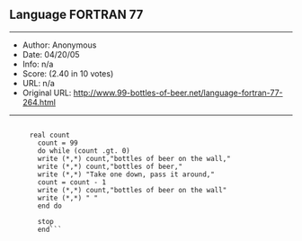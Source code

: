 
## Language FORTRAN 77 ##
---
- Author: Anonymous
- Date: 04/20/05
- Info: n/a
- Score:  (2.40 in 10 votes)
- URL: n/a
- Original URL: http://www.99-bottles-of-beer.net/language-fortran-77-264.html
---

```99 Bottles of beer in FORTRAN 77
 
     real count 
       count = 99 
       do while (count .gt. 0) 
       write (*,*) count,"bottles of beer on the wall," 
       write (*,*) count,"bottles of beer," 
       write (*,*) "Take one down, pass it around,"
       count = count - 1
       write (*,*) count,"bottles of beer on the wall"
       write (*,*) " "
       end do
       
       stop
       end```